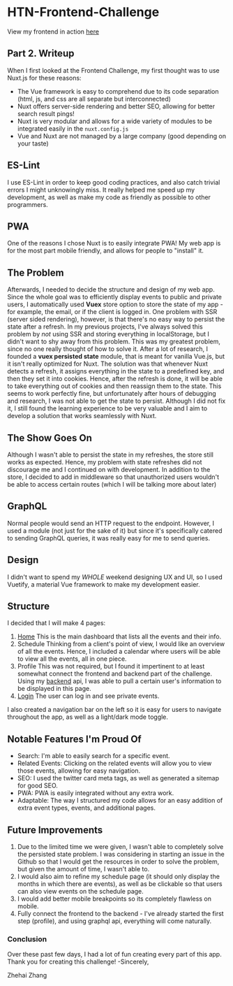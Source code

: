 # HTN-Frontend-Challenge
View my frontend in action [here](https://htnweb.zhehaizhang.com)

## Part 2. Writeup

When I first looked at the Frontend Challenge, my first thought was to use Nuxt.js for these reasons:
- The Vue framework is easy to comprehend due to its code separation (html, js, and css are all separate but interconnected)
- Nuxt offers server-side rendering and better SEO, allowing for better search result pings!
- Nuxt is very modular and allows for a wide variety of modules to be integrated easily in the ``nuxt.config.js``
- Vue and Nuxt are not managed by a large company (good depending on your taste)

## ES-Lint 
I use ES-Lint in order to keep good coding practices, and also catch trivial errors I might unknowingly miss.
It really helped me speed up my development, as well as make my code as friendly as possible to other programmers.

## PWA
One of the reasons I chose Nuxt is to easily integrate PWA! My web app is for the most part mobile friendly, 
and allows for people to "install" it.

## The Problem
Afterwards, I needed to decide the structure and design of my web app. Since the whole goal was to efficiently 
display events to public and private users, I automatically used **Vuex** store option to store the state of my app - for example,
the email, or if the client is logged in.
One problem with SSR (server sided rendering), however, is that there's no easy way to 
persist the state after a refresh. In my previous projects, I've always solved this problem by *not* using SSR and storing everything in localStorage,
but I didn't want to shy away from this problem. This was my greatest problem, since no one really thought of how to solve it.
After a lot of research, I founded a **vuex persisted state** module, that is meant for vanilla Vue.js, but it isn't really optimized for Nuxt. The solution
was that whenever Nuxt detects a refresh, it assigns everything in the state to a predefined key, and then they set it into cookies. Hence, after the refresh is done, 
it will be able to take everything out of cookies and then reassign them to the state. This seems to work perfectly fine, but unfortunately after hours of debugging 
and research, I was not able to get the state to persist. Although I did not fix it, I still found the learning experience to be very valuable and I aim to develop a solution
that works seamlessly with Nuxt.

## The Show Goes On
Although I wasn't able to persist the state in my refreshes, the store still works as expected.
Hence, my problem with state refreshes did not discourage me and I continued on with development. In addition to the store, I decided to
add in middleware so that unauthorized users wouldn't be able to access certain routes (which I will be talking more about later)

## GraphQL
Normal people would send an HTTP request to the endpoint. However, 
I used a module (not just for the sake of it) but since it's specifically catered to 
sending GraphQL queries, it was really easy for me to send queries.

## Design
I didn't want to spend my _WHOLE_ weekend designing UX and UI, so I used Vuetify, a 
material Vue framework to make my development easier. 

## Structure
I decided that I will make 4 pages:
1. [Home](https://htnweb.zhehaizhang.com)
This is the main dashboard that lists all the events and their info.
2. Schedule
Thinking from a client's point of view, I would like an overview of all the events. Hence, I included a calendar where users will be able to view all the events, all in one piece.
3. Profile
This was not required, but I found it impertinent to at least somewhat connect the frontend and backend part of the challenge. 
Using my [backend](https://htn.zhehaizhang.com/graphql) api, I was able to pull a certain user's information to be displayed in this page.
4. [Login](https://htnweb.zhehaizhang.com/Login)
The user can log in and see private events.

I also created a navigation bar on the left so it is easy for users to navigate throughout the app, 
as well as a light/dark mode toggle.

## Notable Features I'm Proud Of
- Search: I'm able to easily search for a specific event.
- Related Events: Clicking on the related events will allow you to view those events, allowing for easy navigation.
- SEO: I used the twitter card meta tags, as well as generated a sitemap for good SEO.
- PWA: PWA is easily integrated without any extra work.
- Adaptable: The way I structured my code allows for an easy addition of extra event types, events, and additional pages.

## Future Improvements
1. Due to the limited time we were given, I wasn't able to completely solve the persisted state problem.
I was considering in starting an issue in the Github so that I would get the resources in order to solve the problem, but 
given the amount of time, I wasn't able to. 
2. I would also aim to refine my schedule page (it should only display the months in which there are events), as well as be clickable
so that users can also view events on the schedule page.
3. I would add better mobile breakpoints so its completely flawless on mobile.
4. Fully connect the frontend to the backend - I've already started the first step (profile), and using graphql api, everything will come naturally.

### Conclusion
Over these past few days, I had a lot of fun creating every part of this app. Thank you for creating this challenge!
-Sincerely,

Zhehai Zhang